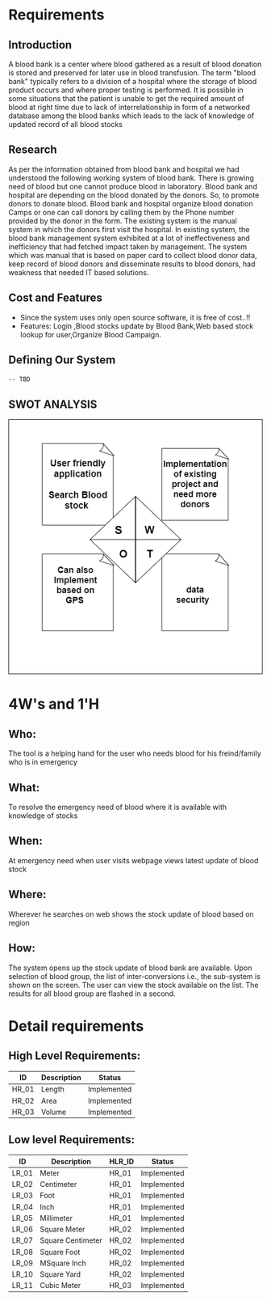 # Requirements
## Introduction
 A blood bank is a center where blood gathered as a result of blood donation is stored and preserved for later use in blood transfusion. The term "blood bank" typically refers to a division of a hospital where the storage of blood product occurs and where proper testing is performed. It is possible in some situations that the patient is unable to get the required amount of blood at right time due to lack of interrelationship in form of a networked database among the blood banks which leads to the lack of knowledge of updated record of all blood stocks

## Research
As per the information obtained from blood bank and hospital we had understood the following working system of blood bank. There is growing need of blood but one cannot produce blood in laboratory. Blood bank and hospital are depending on the blood donated by the donors. So, to promote donors to donate blood. Blood bank and hospital organize blood donation Camps or one can call donors by calling them by the Phone number provided by the donor in the form. The existing system is the manual system in which the donors first visit the hospital. In existing system, the blood bank management system exhibited at a lot of ineffectiveness and inefficiency that had fetched impact taken by management. The system which was manual that is based on paper card to collect blood donor data, keep record of blood donors and disseminate results to blood donors, had weakness that needed IT based solutions.
## Cost and Features
- Since the system uses only open source software, it is free of cost..!!
- Features: Login ,Blood stocks update by Blood Bank,Web based stock lookup for user,Organize Blood Campaign.

## Defining Our System
    -- TBD
## SWOT ANALYSIS
![System-Diagram](https://github.com/nithinramesh67/SDLC_Blood/blob/main/1_Requirements/swot.png)

# 4W&#39;s and 1&#39;H

## Who:

The tool is a helping hand for the user who needs blood for his freind/family who is in emergency

## What:

To resolve the emergency need of blood where it is available with knowledge of stocks

## When:

At emergency need when user visits webpage views latest update of blood stock

## Where:

Wherever he searches on web shows the stock update of blood based on region

## How:
The system opens up the stock update of blood bank are available. Upon selection of blood group, the list of inter-conversions i.e., the sub-system is shown on the screen. The user can view the stock available on the list.  The results for all blood group are flashed in a second.


# Detail requirements
## High Level Requirements:
|      ID          |Description                          |Status                         |
|----------------|-------------------------------|-----------------------------|
|HR_01|Length |Implemented|
|HR_02|Area |Implemented|
|HR_03|Volume|Implemented|




##  Low level Requirements:
|      ID          |Description                          |  HLR_ID  |Status               |
|----------------|-------------------------------|----------|-----------------------------|
|LR_01|Meter|HR_01|Implemented|
|LR_02|Centimeter|HR_01|Implemented|
|LR_03|Foot|HR_01|Implemented|
|LR_04|Inch|HR_01|Implemented|
|LR_05|Millimeter|HR_01|Implemented|
|LR_06|Square Meter|HR_02|Implemented|
|LR_07|Square Centimeter|HR_02|Implemented|
|LR_08|Square Foot|HR_02|Implemented|
|LR_09|MSquare Inch|HR_02|Implemented|
|LR_10|Square Yard|HR_02|Implemented|
|LR_11|Cubic Meter|HR_03|Implemented|
